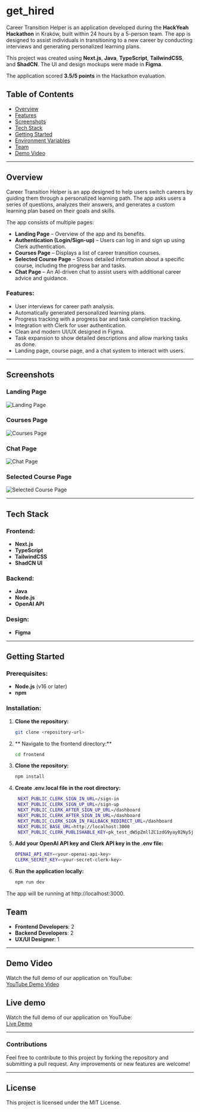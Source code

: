 # get_hired

Career Transition Helper is an application developed during the **HackYeah Hackathon** in Kraków, built within 24 hours by a 5-person team. The app is designed to assist individuals in transitioning to a new career by conducting interviews and generating personalized learning plans. 

This project was created using **Next.js**, **Java**, **TypeScript**, **TailwindCSS**, and **ShadCN**. The UI and design mockups were made in **Figma**. 

The application scored **3.5/5 points** in the Hackathon evaluation.

## Table of Contents
- [Overview](#overview)
- [Features](#features)
- [Screenshots](#screenshots)
- [Tech Stack](#tech-stack)
- [Getting Started](#getting-started)
- [Environment Variables](#environment-variables)
- [Team](#team)
- [Demo Video](#demo-video)

---

## Overview

Career Transition Helper is an app designed to help users switch careers by guiding them through a personalized learning path. The app asks users a series of questions, analyzes their answers, and generates a custom learning plan based on their goals and skills.

The app consists of multiple pages:
- **Landing Page** – Overview of the app and its benefits.
- **Authentication (Login/Sign-up)** – Users can log in and sign up using Clerk authentication.
- **Courses Page** – Displays a list of career transition courses.
- **Selected Course Page** – Shows detailed information about a specific course, including the progress bar and tasks.
- **Chat Page** – An AI-driven chat to assist users with additional career advice and guidance.

### Features:
- User interviews for career path analysis.
- Automatically generated personalized learning plans.
- Progress tracking with a progress bar and task completion tracking.
- Integration with Clerk for user authentication.
- Clean and modern UI/UX designed in Figma.
- Task expansion to show detailed descriptions and allow marking tasks as done.
- Landing page, course page, and a chat system to interact with users.

---

## Screenshots

### Landing Page
![Landing Page](../frontend/public/images/Dashboard_dla_nowego_uzytkownika.jpg)

### Courses Page
![Courses Page](../frontend/public/images/Kurs.png.jpg)

### Chat Page
![Chat Page](../frontend/public/images/Chat.png)

### Selected Course Page
![Selected Course Page](../frontend/public/images/task_menu.png)

---

## Tech Stack

### Frontend:
- **Next.js**
- **TypeScript**
- **TailwindCSS**
- **ShadCN UI**

### Backend:
- **Java**
- **Node.js**
- **OpenAI API**

### Design:
- **Figma**

---

## Getting Started

### Prerequisites:
- **Node.js** (v16 or later)
- **npm**

### Installation:

1. **Clone the repository:**

   ```bash
   git clone <repository-url>

2. ** Navigate to the frontend directory:**

   ```bash
   cd frontend 

3. **Clone the repository:**

   ```bash
   npm install

4. **Create .env.local file in the root directory:**

   ```bash
    NEXT_PUBLIC_CLERK_SIGN_IN_URL=/sign-in
    NEXT_PUBLIC_CLERK_SIGN_UP_URL=/sign-up
    NEXT_PUBLIC_CLERK_AFTER_SIGN_UP_URL=/dashboard
    NEXT_PUBLIC_CLERK_AFTER_SIGN_IN_URL=/dashboard
    NEXT_PUBLIC_CLERK_SIGN_IN_FALLBACK_REDIRECT_URL=/dashboard
    NEXT_PUBLIC_BASE_URL=http://localhost:3000
    NEXT_PUBLIC_CLERK_PUBLISHABLE_KEY=pk_test_dW5pZmllZC1zdG9yay02Ny5jbGVyay5hY2NvdW50cy5kZXYk

5. **Add your OpenAI API key and Clerk API key in the .env file:**

    ```bash
    OPENAI_API_KEY=<your-openai-api-key>
    CLERK_SECRET_KEY=<your-secret-clerk-key>

6. **Run the application locally:**

    ```bash
    npm run dev

The app will be running at http://localhost:3000.


## Team

- **Frontend Developers**: 2
- **Backend Developers**: 2
- **UX/UI Designer**: 1

---

## Demo Video

Watch the full demo of our application on YouTube:  
[YouTube Demo Video](https://www.youtube.com/watch?v=Dy2ruSHzO44)

## Live demo  

Watch the full demo of our application on YouTube:  
[Live Demo](https://hack-yeah2024-hire-me.vercel.app/)

---

### Contributions

Feel free to contribute to this project by forking the repository and submitting a pull request. Any improvements or new features are welcome!

---

## License

This project is licensed under the MIT License.






